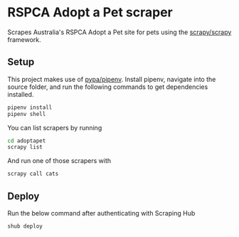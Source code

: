 # RSPCA Adopt a Pet scraper

Scrapes Australia's RSPCA Adopt a Pet site for pets using the [scrapy/scrapy](https://github.com/scrapy/scrapy) framework.

## Setup

This project makes use of [pypa/pipenv](https://github.com/pypa/pipenv). Install
pipenv, navigate into the source folder, and run the following commands to get
dependencies installed.

```sh
pipenv install
pipenv shell
```

You can list scrapers by running

```sh
cd adoptapet
scrapy list
```

And run one of those scrapers with

```sh
scrapy call cats
```

## Deploy

Run the below command after authenticating with Scraping Hub

```sh
shub deploy
```
